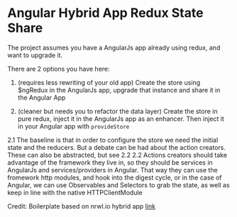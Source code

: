 # Angular Hybrid App Redux State Share

The project assumes you have a AngularJs app already using redux, and want to upgrade it.

There are 2 options you have here:

1. (requires less rewriting of your old app) Create the store using $ngRedux in the AngularJs app, upgrade that instance and share it in the Angular App

2. (cleaner but needs you to refactor the data layer) Create the store in pure redux, inject it in the AngularJs app as an enhancer. Then inject it in your Angular app with `provideStore`

2.1 The baseline is that in order to configure the store we need the initial state and the reducers. But a debate can be had about the action creators. These can also be abstracted, but see 2.2
2.2 Actions creators should take advantage of the framework they live in, so they should be services in AngularJs and services/providers in Angular. That way they can use the fromework http modules, and hook into the digest cycle,
or in the case of Angular, we can use Observables and Selectors to grab the state, as well as keep in line with the native HTTPClientModule


Credit: Boilerplate based on nrwl.io hybrid app [link](https://github.com/nrwl/hybrid-sample)